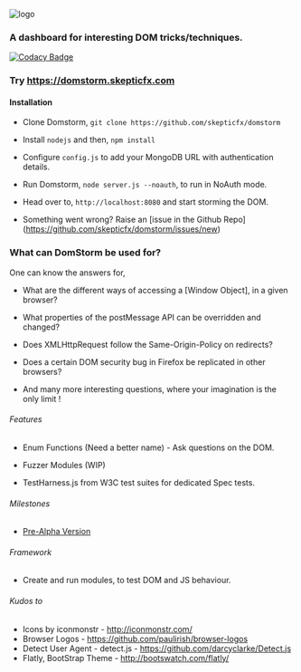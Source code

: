 ![logo](https://raw.github.com/skepticfx/Dom-Storm/master/public/imgs/dom-storm-logo.png)

### A dashboard for interesting DOM tricks/techniques.

[![Codacy Badge](https://api.codacy.com/project/badge/Grade/5746f2f6d1d04e71bf36651804b1fab7)](https://www.codacy.com/app/skepticfx/domstorm?utm_source=github.com&utm_medium=referral&utm_content=skepticfx/domstorm&utm_campaign=badger)

### Try https://domstorm.skepticfx.com

#### Installation
* Clone Domstorm, `git clone https://github.com/skepticfx/domstorm`

* Install `nodejs` and then, `npm install`

* Configure `config.js` to add your MongoDB URL with authentication details.

* Run Domstorm, `node server.js --noauth`, to run in NoAuth mode.

* Head over to, `http://localhost:8080` and start storming the DOM.

* Something went wrong? Raise an [issue in the Github Repo] (https://github.com/skepticfx/domstorm/issues/new)

### What can DomStorm be used for?
One can know the answers for,

* What are the different ways of accessing a [Window Object], in a given browser?

* What properties of the postMessage API can be overridden and changed?

* Does XMLHttpRequest follow the Same-Origin-Policy on redirects?

* Does a certain DOM security bug in Firefox be replicated in other browsers?

* And many more interesting questions, where your imagination is the only limit !

###### Features
* Enum Functions (Need a better name) - Ask questions on the DOM.

* Fuzzer Modules (WIP)

* TestHarness.js from W3C test suites for dedicated Spec tests.

###### Milestones
* [Pre-Alpha Version](https://github.com/skepticfx/Dom-Storm/issues?milestone=1&state=open)

###### Framework

* Create and run modules, to test DOM and JS behaviour.

###### Kudos to

* Icons by iconmonstr - http://iconmonstr.com/
* Browser Logos - https://github.com/paulirish/browser-logos
* Detect User Agent - detect.js - https://github.com/darcyclarke/Detect.js
* Flatly,  BootStrap Theme - http://bootswatch.com/flatly/
